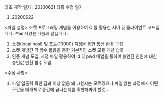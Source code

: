 최초 제작 일자 : 20200621
최종 수정 일자
1. 20200622

<파일 설명>
소켓 프로그래밍 개념을 이용하여 C 를 활용한 서버 및 클라이언트 코드입니다.
주요 사항은 다음과 같습니다.
1. 소켓(local host) 및 포트(10000) 지정을 통한 통신 환경 구성
2. 소켓 개방간 각 함수 활용을 통한 기본적인 소켓 모듈 개념 습득
3. 인증 개념 도입, 지정 파일 활용하여 id 및 pwd 배열을 통하여 승인된 인원에 대한 승인값 반환 함수 도입

<수정 사항>
1. 파일 입출력 확인 결과 이상 없음
왜 그런지는 모르겠으나 파일 읽는 과정에서 어떤 구간을 매개체로 중간에 끝나는지를 확인해봐야 할것...